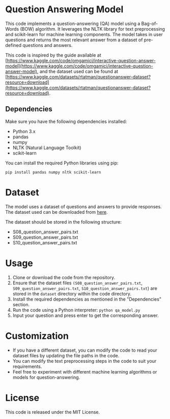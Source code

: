 # Question Answering Model

This code implements a question-answering (QA) model using a Bag-of-Words (BOW) algorithm. It leverages the NLTK library for text preprocessing and scikit-learn for machine learning components. The model takes in user questions and returns the most relevant answer from a dataset of pre-defined questions and answers.

This code is inspired by the guide available at [https://www.kaggle.com/code/omgamici/interactive-question-answer-model](https://www.kaggle.com/code/omgamici/interactive-question-answer-model), and the dataset used can be found at [https://www.kaggle.com/datasets/rtatman/questionanswer-dataset?resource=download](https://www.kaggle.com/datasets/rtatman/questionanswer-dataset?resource=download).

## Dependencies

Make sure you have the following dependencies installed:

- Python 3.x
- pandas
- numpy
- NLTK (Natural Language Toolkit)
- scikit-learn

You can install the required Python libraries using pip:

```
pip install pandas numpy nltk scikit-learn
```
# Dataset

The model uses a dataset of questions and answers to provide responses. The dataset used can be downloaded from <a href="https://www.kaggle.com/datasets/rtatman/questionanswer-dataset?resource=download"> here</a>.

The dataset should be stored in the following structure:

- S08_question_answer_pairs.txt
- S09_question_answer_pairs.txt
- S10_question_answer_pairs.txt

# Usage

1. Clone or download the code from the repository.
2. Ensure that the dataset files 
 `(S08_question_answer_pairs.txt`,
 `S09_question_answer_pairs.txt`, 
 `S10_question_answer_pairs.txt`) are stored in the `dataset` directory within the code directory.
3. Install the required dependencies as mentioned in the "Dependencies" section.
4. Run the code using a Python interpreter:
 ```python qa_model.py```
5. Input your question and press enter to get the corresponding answer.

# Customization
- If you have a different dataset, you can modify the code to read your dataset files by updating the file paths in the code.
- You can modify the text preprocessing steps in the code to suit your requirements.
- Feel free to experiment with different machine learning algorithms or models for question-answering.

# License

This code is released under the MIT License.
